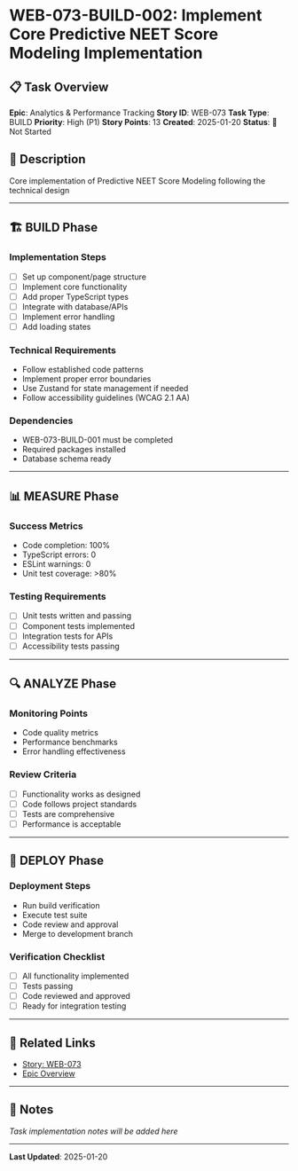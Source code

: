 # WEB-073-BUILD-002: Implement Core Predictive NEET Score Modeling Implementation

## 📋 Task Overview
**Epic**: Analytics & Performance Tracking
**Story ID**: WEB-073
**Task Type**: BUILD
**Priority**: High (P1)
**Story Points**: 13
**Created**: 2025-01-20
**Status**: 🔴 Not Started

## 📝 Description
Core implementation of Predictive NEET Score Modeling following the technical design

---

## 🏗️ BUILD Phase
### Implementation Steps
- [ ] Set up component/page structure
- [ ] Implement core functionality
- [ ] Add proper TypeScript types
- [ ] Integrate with database/APIs
- [ ] Implement error handling
- [ ] Add loading states

### Technical Requirements
- Follow established code patterns
- Implement proper error boundaries
- Use Zustand for state management if needed
- Follow accessibility guidelines (WCAG 2.1 AA)

### Dependencies
- WEB-073-BUILD-001 must be completed
- Required packages installed
- Database schema ready

---

## 📊 MEASURE Phase
### Success Metrics
- Code completion: 100%
- TypeScript errors: 0
- ESLint warnings: 0
- Unit test coverage: >80%

### Testing Requirements
- [ ] Unit tests written and passing
- [ ] Component tests implemented
- [ ] Integration tests for APIs
- [ ] Accessibility tests passing

---

## 🔍 ANALYZE Phase
### Monitoring Points
- Code quality metrics
- Performance benchmarks
- Error handling effectiveness

### Review Criteria
- [ ] Functionality works as designed
- [ ] Code follows project standards
- [ ] Tests are comprehensive
- [ ] Performance is acceptable

---

## 🚀 DEPLOY Phase
### Deployment Steps
- Run build verification
- Execute test suite
- Code review and approval
- Merge to development branch

### Verification Checklist
- [ ] All functionality implemented
- [ ] Tests passing
- [ ] Code reviewed and approved
- [ ] Ready for integration testing

---

## 🔗 Related Links
- [Story: WEB-073](../../../stories-by-epic/epic-07-analytics-performance/WEB-073-predictive-neet-score-modeling.md)
- [Epic Overview](../../../stories-by-epic/epic-07-analytics-performance/index.md)

---

## 📝 Notes
*Task implementation notes will be added here*

---
**Last Updated**: 2025-01-20